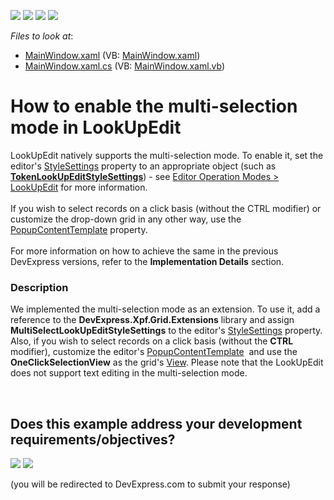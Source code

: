 <!-- default badges list -->
![](https://img.shields.io/endpoint?url=https://codecentral.devexpress.com/api/v1/VersionRange/134079196/13.1.4%2B)
[![](https://img.shields.io/badge/Open_in_DevExpress_Support_Center-FF7200?style=flat-square&logo=DevExpress&logoColor=white)](https://supportcenter.devexpress.com/ticket/details/E4573)
[![](https://img.shields.io/badge/📖_How_to_use_DevExpress_Examples-e9f6fc?style=flat-square)](https://docs.devexpress.com/GeneralInformation/403183)
[![](https://img.shields.io/badge/💬_Leave_Feedback-feecdd?style=flat-square)](#does-this-example-address-your-development-requirementsobjectives)
<!-- default badges end -->
<!-- default file list -->
*Files to look at*:

* [MainWindow.xaml](./CS/WpfApplication68/MainWindow.xaml) (VB: [MainWindow.xaml](./VB/WpfApplication68/MainWindow.xaml))
* [MainWindow.xaml.cs](./CS/WpfApplication68/MainWindow.xaml.cs) (VB: [MainWindow.xaml.vb](./VB/WpfApplication68/MainWindow.xaml.vb))
<!-- default file list end -->
# How to enable the multi-selection mode in LookUpEdit


<p>LookUpEdit natively supports the multi-selection mode. To enable it, set the editor's <a href="https://documentation.devexpress.com/WPF/DevExpress.Xpf.Editors.BaseEdit.StyleSettings.property">StyleSettings</a> property to an appropriate object (such as <strong><a href="https://documentation.devexpress.com/WPF/DevExpress.Xpf.Grid.LookUp.TokenLookUpEditStyleSettings.class">TokenLookUpEditStyleSettings</a></strong>) - see <a href="https://documentation.devexpress.com/WPF/116556/Controls-and-Libraries/Data-Editors/Common-Features/Editor-Operation-Modes/LookUpEdit">Editor Operation Modes > LookUpEdit</a> for more information.<br><br>If you wish to select records on a click basis (without the CTRL modifier) or customize the drop-down grid in any other way, use the <a href="https://documentation.devexpress.com/WPF/DevExpress.Xpf.Editors.PopupBaseEdit.PopupContentTemplate.property">PopupContentTemplate</a> property.<br><br>For more information on how to achieve the same in the previous DevExpress versions, refer to the <strong>Implementation Details</strong> section.</p>


<h3>Description</h3>

We implemented the multi-selection mode as an extension. To use it, add a reference to the <strong>DevExpress.Xpf.Grid.Extensions</strong> library and assign <strong>MultiSelectLookUpEditStyleSettings</strong> to the editor's&nbsp;<a href="https://documentation.devexpress.com/WPF/DevExpress.Xpf.Grid.LookUp.LookUpEdit.StyleSettings.property">StyleSettings</a> property. Also, if you wish to select records on a click basis (without the <strong>CTRL</strong> modifier), customize the editor's&nbsp;<a href="https://documentation.devexpress.com/WPF/DevExpress.Xpf.Editors.PopupBaseEdit.PopupContentTemplate.property">PopupContentTemplate</a>&nbsp; and use the <strong>OneClickSelectionView</strong> as the grid's <a href="https://documentation.devexpress.com/WPF/DevExpress.Xpf.Grid.GridControl.View.property">View</a>. Please note that the LookUpEdit does not support text editing in the multi-selection mode.

<br/>


<!-- feedback -->
## Does this example address your development requirements/objectives?

[<img src="https://www.devexpress.com/support/examples/i/yes-button.svg"/>](https://www.devexpress.com/support/examples/survey.xml?utm_source=github&utm_campaign=wpf-lookupedit-enable-multiple-selection-mode&~~~was_helpful=yes) [<img src="https://www.devexpress.com/support/examples/i/no-button.svg"/>](https://www.devexpress.com/support/examples/survey.xml?utm_source=github&utm_campaign=wpf-lookupedit-enable-multiple-selection-mode&~~~was_helpful=no)

(you will be redirected to DevExpress.com to submit your response)
<!-- feedback end -->
